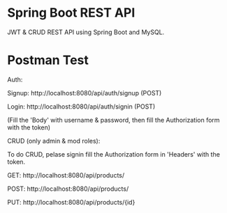 # Spring Boot REST API

JWT & CRUD REST API using Spring Boot and MySQL. 

# Postman Test

Auth:

Signup: http://localhost:8080/api/auth/signup (POST)

Login: http://localhost:8080/api/auth/signin (POST)

(Fill the 'Body' with username & password, then fill the Authorization form with the token)
 
CRUD (only admin & mod roles):

To do CRUD, pelase signin fill the Authorization form in 'Headers' with the token.

GET: http://localhost:8080/api/products/

POST: http://localhost:8080/api/products/

PUT: http://localhost:8080/api/products/{id}


        

